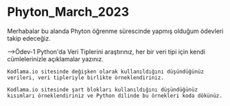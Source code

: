 # Phyton_March_2023

Merhabalar bu alanda Phyton öğrenme sürescinde yapmış olduğum ödevleri takip edeceğiz.

-->Ödev-1 
    Python'da Veri Tiplerini araştırınız, her bir veri tipi için kendi cümlelerinizle açıklamalar yazınız.
    
    Kodlama.io sitesinde değişken olarak kullanıldığını düşündüğünüz verileri, veri tipleriyle birlikte örneklendiriniz.
    
    Kodlama.io sitesinde şart blokları kullanıldığını düşündüğünüz kısımları örneklendiriniz ve Python dilinde bu örnekleri koda dökünüz.

